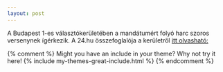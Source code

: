 ```yaml
---
layout: post
---
```


A Budapest 1-es választókerületében a mandátumért folyó harc szoros versenynek ígérkezik. A 24.hu összefoglalója a kerületről [itt olvasható:](https://24.hu/csatater)

{% comment %}
Might you have an include in your theme? Why not try it here!
{% include my-themes-great-include.html %}
{% endcomment %}
